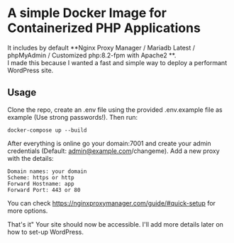 # A simple Docker Image for Containerized PHP Applications

It includes by default **Nginx Proxy Manager / Mariadb Latest / phpMyAdmin / Customized php:8.2-fpm with Apache2 **.  
I made this because I wanted a fast and simple way to deploy a performant WordPress site.

## Usage

Clone the repo, create an .env file using the provided .env.example file as example (Use strong passwords!).
Then run:

```
docker-compose up --build
```

After everything is online go your domain:7001 and create your admin credentials (Default: admin@example.com/changeme).
Add a new proxy with the details:

```
Domain names: your domain
Scheme: https or http
Forward Hostname: app
Forward Port: 443 or 80
```

You can check https://nginxproxymanager.com/guide/#quick-setup for more options.

That's it" Your site should now be accessible. I'll add more details later on how to set-up WordPress.
